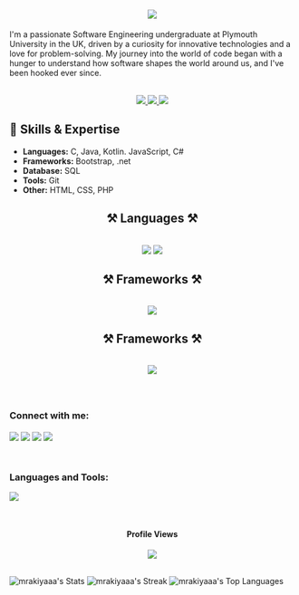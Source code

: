 
<h1 align="center">
    <img src="https://readme-typing-svg.herokuapp.com/?font=Righteous&size=35&center=true&vCenter=true&width=500&height=70&duration=4000&lines=Hi+There!+👋;+I'm+Akila+Lakshitha!;" />
</h1>

I'm a passionate Software Engineering undergraduate at Plymouth University in the UK, driven by a curiosity for innovative technologies and a love for problem-solving. My journey into the world of code began with a hunger to understand how software shapes the world around us, and I've been hooked ever since.

<br>

  <div align="center"> 
  <a href="mailto:pedro.sales.muniz@gmail.com">
    <img src="https://img.shields.io/badge/Gmail-333333?style=for-the-badge&logo=gmail&logoColor=red" />
  </a>
  <a href="https://linkedin.com/in/pedro-sales-muniz" target="_blank">
    <img src="https://img.shields.io/badge/LinkedIn-0077B5?style=for-the-badge&logo=linkedin&logoColor=white" target="_blank" />
  </a>
  <a href="https://salesp07.github.io" target="_blank">
     <img src="https://img.shields.io/badge/Portfolio-FF5722?style=for-the-badge&logo=todoist&logoColor=white" target="_blank" /> <!-- sqlite, safari, google-chrome are other good icon options -->
  </a>
</div>

## 🚀 Skills & Expertise

- **Languages:** C, Java, Kotlin. JavaScript, C#
- **Frameworks:** Bootstrap, .net
- **Database:** SQL
- **Tools:** Git
- **Other:** HTML, CSS, PHP

<h2 align="center">⚒️ Languages ⚒️</h2>
<br/>
<div align="center">
    <img src="https://skillicons.dev/icons?i=react,bootstrap,mui,html,css,vscode,github,figma,tailwind,git,r" />
    <img src="https://skillicons.dev/icons?i=c,cs,html,css,js,dotnet,java" /><br>
</div>

<h2 align="center">⚒️ Frameworks ⚒️</h2>
<br/>
<div align="center">
    <img src="https://skillicons.dev/icons?i=dotnet,bootstrap,selenium,react" /><br>
</div>

<h2 align="center">⚒️ Frameworks ⚒️</h2>
<br/>
<div align="center">
    <img src="https://skillicons.dev/icons?i=vscode,visualstudio,git,github,notion,figma,ps,ai,firebase,selenium" /><br>
</div>


###
<br>
<h3 align="left">Connect with me:</h3>

<p align="start">
<a href="#"><img align="center" src="https://skillicons.dev/icons?i=twitter"/></a>
<a href="https://www.linkedin.com/in/akila-lakshitha-931b19286?utm_source=share&utm_campaign=share_via&utm_content=profile&utm_medium=ios_app"><img align="center" src="https://skillicons.dev/icons?i=linkedin"/></a>
<!-- <a href="https://stackoverflow.com/users/21904910/dizzpy"><img align="center" src="https://skillicons.dev/icons?i=stackoverflow"/></a> -->
<a href="https://www.instagram.com/mr.akiyaa_?igsh=c215cHN4Z3N0aHRh&utm_source=qr" target="blank"><img align="center" src="https://skillicons.dev/icons?i=instagram"/></a>
<a href="#" target="blank"><img align="center" src="https://skillicons.dev/icons?i=discord"/></a>
</p>

<br>

<h3 align="left">Languages and Tools:</h3>
<p align="start">
  <a href="https://skillicons.dev">
    <img src="https://skillicons.dev/icons?i=c,cs,html,css,js,dotnet,java,mysql,bootstrap,vscode,visualstudio,git,github,selenium,notion,figma,discord,ps,ai" />
  </a>
</p>

<br>

<div align="center">
  <h4>Profile Views</h4>
  <img src="https://profile-counter.glitch.me/mrakiyaaa/count.svg?"  />
</div>

<br>



![mrakiyaaa's Stats](https://github-readme-stats.vercel.app/api?username=mrakiyaaa&theme=tokyonight&show_icons=true&hide_border=true&count_private=true)
![mrakiyaaa's Streak](https://github-readme-streak-stats.herokuapp.com/?user=mrakiyaaa&theme=tokyonight&hide_border=true)
![mrakiyaaa's Top Languages](https://github-readme-stats.vercel.app/api/top-langs/?username=mrakiyaaa&theme=tokyonight&show_icons=true&hide_border=true&layout=compact)
